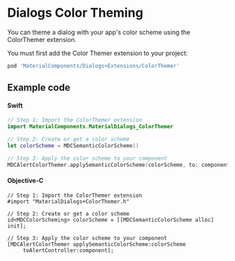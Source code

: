 <!--docs:
title: "Color Theming"
layout: detail
section: components
excerpt: "How to theme Dialogs using the Material Design color system."
iconId: dialog
path: /catalog/dialogs/color-theming/
-->

# Dialogs Color Theming

You can theme a dialog with your app's color scheme using the ColorThemer extension.

You must first add the Color Themer extension to your project:

``` bash
pod 'MaterialComponents/Dialogs+Extensions/ColorThemer'
```

## Example code

<!--<div class="material-code-render" markdown="1">-->
#### Swift
``` swift
// Step 1: Import the ColorThemer extension
import MaterialComponents.MaterialDialogs_ColorThemer

// Step 2: Create or get a color scheme
let colorScheme = MDCSemanticColorScheme()

// Step 3: Apply the color scheme to your component
MDCAlertColorThemer.applySemanticColorScheme(colorScheme, to: component)
```

#### Objective-C

``` objc
// Step 1: Import the ColorThemer extension
#import "MaterialDialogs+ColorThemer.h"

// Step 2: Create or get a color scheme
id<MDCColorScheming> colorScheme = [[MDCSemanticColorScheme alloc] init];

// Step 3: Apply the color scheme to your component
[MDCAlertColorThemer applySemanticColorScheme:colorScheme
     toAlertController:component];
```
<!--</div>-->
